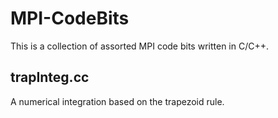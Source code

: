 # MPI-CodeBits

This is a collection of assorted MPI code bits written in C/C++.

## trapInteg.cc

A numerical integration based on the trapezoid rule.
